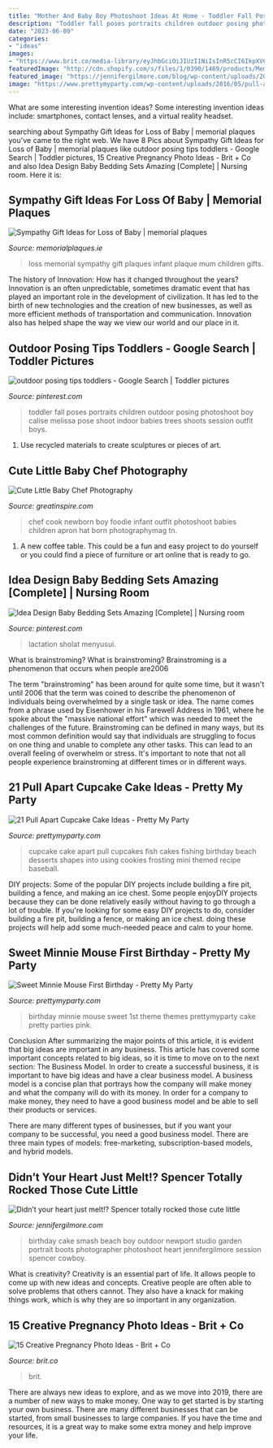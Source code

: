 ```yaml
---
title: "Mother And Baby Boy Photoshoot Ideas At Home - Toddler Fall Poses Portraits Children Outdoor Posing Photoshoot Boy Calise Melissa Pose Shoot Indoor Babies Trees Shoots Session Outfit Boys"
description: "Toddler fall poses portraits children outdoor posing photoshoot boy calise melissa pose shoot indoor babies trees shoots session outfit boys"
date: "2023-06-09"
categories:
- "ideas"
images:
- "https://www.brit.co/media-library/eyJhbGciOiJIUzI1NiIsInR5cCI6IkpXVCJ9.eyJpbWFnZSI6Imh0dHBzOi8vYXNzZXRzLnJibC5tcy8yMTkwMjU4Ny9vcmlnaW4uanBnIiwiZXhwaXJlc19hdCI6MTYzNDY1MjgwNX0.Qt5GLi-4Naa3PAGgtETikE-e7pDP0UxzgAorQJwJXDo/image.jpg?width=1500&amp;coordinates=329%2C0%2C329%2C0&amp;height=2000"
featuredImage: "http://cdn.shopify.com/s/files/1/0390/1469/products/Memorial_Gifts_for_loss_of_an_infant_grande.jpg?v=1471941479"
featured_image: "https://jennifergilmore.com/blog/wp-content/uploads/2014/05/blog_gilmore_studios_photo_orange_county_newport_beach_family_portrait_cake_smash_outdoor_one_yr_old_boy_cowboy_boots_spencer_2.jpg"
image: "https://www.prettymyparty.com/wp-content/uploads/2016/05/pull-apart-cupcake-cake-fish-bowl.jpg"
---
```



What are some interesting invention ideas?
Some interesting invention ideas include: smartphones, contact lenses, and a virtual reality headset.

	

		
searching about Sympathy Gift Ideas for Loss of Baby | memorial plaques you've came to the right web. We have 8 Pics about Sympathy Gift Ideas for Loss of Baby | memorial plaques like outdoor posing tips toddlers - Google Search | Toddler pictures, 15 Creative Pregnancy Photo Ideas - Brit + Co and also Idea Design Baby Bedding Sets Amazing [Complete] | Nursing room. Here it is:
		
    
## Sympathy Gift Ideas For Loss Of Baby | Memorial Plaques

<img loading=lazy src="http://cdn.shopify.com/s/files/1/0390/1469/products/Memorial_Gifts_for_loss_of_an_infant_grande.jpg?v=1471941479" onerror="this.onerror=null;this.src='https://tse3.mm.bing.net/th?id=OIP.13snzhMyLjT4oNsaq_8ObgHaEv&amp;pid=15.1';" alt="Sympathy Gift Ideas for Loss of Baby | memorial plaques">

_Source: memorialplaques.ie_

>loss memorial sympathy gift plaques infant plaque mum children gifts. 

	

The history of Innovation: How has it changed throughout the years?
Innovation is an often unpredictable, sometimes dramatic event that has played an important role in the development of civilization. It has led to the birth of new technologies and the creation of new businesses, as well as more efficient methods of transportation and communication. Innovation also has helped shape the way we view our world and our place in it.

    
## Outdoor Posing Tips Toddlers - Google Search | Toddler Pictures

<img loading=lazy src="https://i.pinimg.com/736x/15/51/32/155132eab4d49dc27d1122629aafc6dd--outdoor-baby-photography-babies-photography.jpg" onerror="this.onerror=null;this.src='https://tse4.mm.bing.net/th?id=OIP.9jq3ugJeNBXo3o19Y-vbLwHaLu&amp;pid=15.1';" alt="outdoor posing tips toddlers - Google Search | Toddler pictures">

_Source: pinterest.com_

>toddler fall poses portraits children outdoor posing photoshoot boy calise melissa pose shoot indoor babies trees shoots session outfit boys. 

	

1. Use recycled materials to create sculptures or pieces of art.

    
## Cute Little Baby Chef Photography

<img loading=lazy src="https://greatinspire.com/wp-content/uploads/2016/08/Cute-Little-Baby-Chef-Photography-22.jpg" onerror="this.onerror=null;this.src='https://tse2.mm.bing.net/th?id=OIP.gacVpNExOhR_j2IRxRcRBwHaLH&amp;pid=15.1';" alt="Cute Little Baby Chef Photography">

_Source: greatinspire.com_

>chef cook newborn boy foodie infant outfit photoshoot babies children apron hat born photographymag tn. 

	

1. A new coffee table. This could be a fun and easy project to do yourself or you could find a piece of furniture or art online that is ready to go.

    
## Idea Design Baby Bedding Sets Amazing [Complete] | Nursing Room

<img loading=lazy src="https://i.pinimg.com/736x/3c/0f/c0/3c0fc0290f78725fb075a6d8e962b5f4.jpg" onerror="this.onerror=null;this.src='https://tse4.mm.bing.net/th?id=OIP.7GIi3lhEqdTKUq_-9WWfzgHaJ6&amp;pid=15.1';" alt="Idea Design Baby Bedding Sets Amazing [Complete] | Nursing room">

_Source: pinterest.com_

>lactation sholat menyusui. 

	

What is brainstroming?
What is brainstroming? Brainstroming is a phenomenon that occurs when people are2006

The term "brainstroming" has been around for quite some time, but it wasn't until 2006 that the term was coined to describe the phenomenon of individuals being overwhelmed by a single task or idea. The name comes from a phrase used by Eisenhower in his Farewell Address in 1961, where he spoke about the "massive national effort" which was needed to meet the challenges of the future. Brainstroming can be defined in many ways, but its most common definition would say that individuals are struggling to focus on one thing and unable to complete any other tasks. This can lead to an overall feeling of overwhelm or stress. It's important to note that not all people experience brainstroming at different times or in different ways.

    
## 21 Pull Apart Cupcake Cake Ideas - Pretty My Party

<img loading=lazy src="https://www.prettymyparty.com/wp-content/uploads/2016/05/pull-apart-cupcake-cake-fish-bowl.jpg" onerror="this.onerror=null;this.src='https://tse1.mm.bing.net/th?id=OIP.Q08cMQPMq2eNOP8ze-rA1QHaGm&amp;pid=15.1';" alt="21 Pull Apart Cupcake Cake Ideas - Pretty My Party">

_Source: prettymyparty.com_

>cupcake cake apart pull cupcakes fish cakes fishing birthday beach desserts shapes into using cookies frosting mini themed recipe baseball. 

	

DIY projects: Some of the popular DIY projects include building a fire pit, building a fence, and making an ice chest.
Some people enjoyDIY projects because they can be done relatively easily without having to go through a lot of trouble. If you're looking for some easy DIY projects to do, consider building a fire pit, building a fence, or making an ice chest. doing these projects will help add some much-needed peace and calm to your home.

    
## Sweet Minnie Mouse First Birthday - Pretty My Party

<img loading=lazy src="http://www.prettymyparty.com/wp-content/uploads/2015/03/minnie-mouse-first-birthday-ideas.jpg" onerror="this.onerror=null;this.src='https://tse2.mm.bing.net/th?id=OIP.26_fk2zHF8KfJsgeCNcOxgHaKl&amp;pid=15.1';" alt="Sweet Minnie Mouse First Birthday - Pretty My Party">

_Source: prettymyparty.com_

>birthday minnie mouse sweet 1st theme themes prettymyparty cake pretty parties pink. 

	

Conclusion
After summarizing the major points of this article, it is evident that big ideas are important in any business. This article has covered some important concepts related to big ideas, so it is time to move on to the next section: The Business Model.
In order to create a successful business, it is important to have big ideas and have a clear business model. A business model is a concise plan that portrays how the company will make money and what the company will do with its money. In order for a company to make money, they need to have a good business model and be able to sell their products or services. 

There are many different types of businesses, but if you want your company to be successful, you need a good business model. There are three main types of models: free-marketing, subscription-based models, and hybrid models.

    
## Didn’t Your Heart Just Melt!? Spencer Totally Rocked Those Cute Little

<img loading=lazy src="https://jennifergilmore.com/blog/wp-content/uploads/2014/05/blog_gilmore_studios_photo_orange_county_newport_beach_family_portrait_cake_smash_outdoor_one_yr_old_boy_cowboy_boots_spencer_2.jpg" onerror="this.onerror=null;this.src='https://tse3.mm.bing.net/th?id=OIP.ofnOExsv4rHH9Die4cisyAHaFS&amp;pid=15.1';" alt="Didn’t your heart just melt!? Spencer totally rocked those cute little">

_Source: jennifergilmore.com_

>birthday cake smash beach boy outdoor newport studio garden portrait boots photographer photoshoot heart jennifergilmore session spencer cowboy. 

	

What is creativity?
Creativity is an essential part of life. It allows people to come up with new ideas and concepts. Creative people are often able to solve problems that others cannot. They also have a knack for making things work, which is why they are so important in any organization.

    
## 15 Creative Pregnancy Photo Ideas - Brit + Co

<img loading=lazy src="https://www.brit.co/media-library/eyJhbGciOiJIUzI1NiIsInR5cCI6IkpXVCJ9.eyJpbWFnZSI6Imh0dHBzOi8vYXNzZXRzLnJibC5tcy8yMTkwMjU4Ny9vcmlnaW4uanBnIiwiZXhwaXJlc19hdCI6MTYzNDY1MjgwNX0.Qt5GLi-4Naa3PAGgtETikE-e7pDP0UxzgAorQJwJXDo/image.jpg?width=1500&amp;coordinates=329%2C0%2C329%2C0&amp;height=2000" onerror="this.onerror=null;this.src='https://tse3.mm.bing.net/th?id=OIP.Cg2NnOHQEhYaqAgc0KYQwAHaNC&amp;pid=15.1';" alt="15 Creative Pregnancy Photo Ideas - Brit + Co">

_Source: brit.co_

>brit. 

	

There are always new ideas to explore, and as we move into 2019, there are a number of new ways to make money. One way to get started is by starting your own business. There are many different businesses that can be started, from small businesses to large companies. If you have the time and resources, it is a great way to make some extra money and help improve your life.

